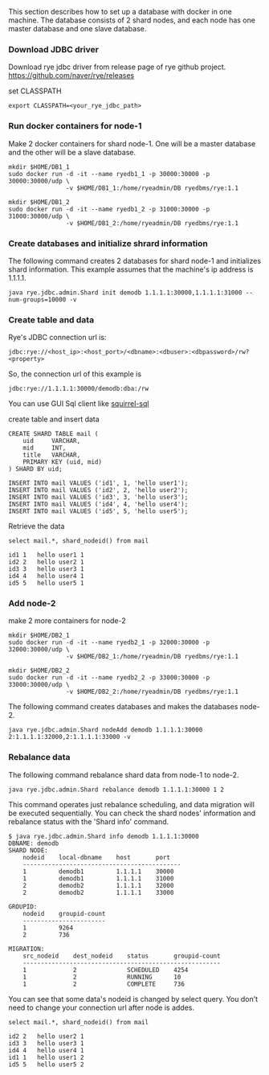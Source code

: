 
This section describes how to set up a database with docker in one machine.
The database consists of 2 shard nodes, and each node has one master database and one slave database.

### Download JDBC driver

Download rye jdbc driver from release page of rye github project. 
https://github.com/naver/rye/releases

set CLASSPATH
```
export CLASSPATH=<your_rye_jdbc_path>
```

### Run docker containers for node-1

Make 2 docker containers for shard node-1.
One will be a master database and the other will be a slave database.

```
mkdir $HOME/DB1_1
sudo docker run -d -it --name ryedb1_1 -p 30000:30000 -p 30000:30000/udp \
                -v $HOME/DB1_1:/home/ryeadmin/DB ryedbms/rye:1.1

mkdir $HOME/DB1_2
sudo docker run -d -it --name ryedb1_2 -p 31000:30000 -p 31000:30000/udp \
                -v $HOME/DB1_2:/home/ryeadmin/DB ryedbms/rye:1.1
```

### Create databases and initialize shrard information

The following command creates 2 databases for shard node-1 and initializes shard information.
This example assumes that the machine's ip address is 1.1.1.1.

```
java rye.jdbc.admin.Shard init demodb 1.1.1.1:30000,1.1.1.1:31000 --num-groups=10000 -v
```

### Create table and data

Rye's JDBC connection url is:
```
jdbc:rye://<host_ip>:<host_port>/<dbname>:<dbuser>:<dbpassword>/rw?<property>
```

So, the connection url of this example is
```
jdbc:rye://1.1.1.1:30000/demodb:dba:/rw
```

You can use GUI Sql client like [squirrel-sql](http://squirrel-sql.sourceforge.net/)

create table and insert data
```
CREATE SHARD TABLE mail (
   	uid  	VARCHAR,
   	mid  	INT,
   	title 	VARCHAR,
   	PRIMARY KEY (uid, mid)
) SHARD BY uid;

INSERT INTO mail VALUES ('id1', 1, 'hello user1');
INSERT INTO mail VALUES ('id2', 2, 'hello user2');
INSERT INTO mail VALUES ('id3', 3, 'hello user3');
INSERT INTO mail VALUES ('id4', 4, 'hello user4');
INSERT INTO mail VALUES ('id5', 5, 'hello user5');
```

Retrieve the data
```
select mail.*, shard_nodeid() from mail
```

```
id1	1	hello user1	1
id2	2	hello user2	1
id3	3	hello user3	1
id4	4	hello user4	1
id5	5	hello user5	1
```

### Add node-2

make 2 more containers for node-2

```
mkdir $HOME/DB2_1
sudo docker run -d -it --name ryedb2_1 -p 32000:30000 -p 32000:30000/udp \
                -v $HOME/DB2_1:/home/ryeadmin/DB ryedbms/rye:1.1

mkdir $HOME/DB2_2
sudo docker run -d -it --name ryedb2_2 -p 33000:30000 -p 33000:30000/udp \
                -v $HOME/DB2_2:/home/ryeadmin/DB ryedbms/rye:1.1
```

The following command creates databases and makes the databases node-2.

```
java rye.jdbc.admin.Shard nodeAdd demodb 1.1.1.1:30000 2:1.1.1.1:32000,2:1.1.1.1:33000 -v

```

### Rebalance data

The following command rebalance shard data from node-1 to node-2.

```
java rye.jdbc.admin.Shard rebalance demodb 1.1.1.1:30000 1 2

```
This command operates just rebalance scheduling, and data migration will be executed sequentially.
You can check the shard nodes' information and rebalance status with the 'Shard info' command.

```
$ java rye.jdbc.admin.Shard info demodb 1.1.1.1:30000
DBNAME: demodb
SHARD NODE:
    nodeid    local-dbname    host       port
    --------------------------------------------
    1         demodb1         1.1.1.1    30000
    1         demodb1         1.1.1.1    31000
    2         demodb2         1.1.1.1    32000
    2         demodb2         1.1.1.1    33000

GROUPID:
    nodeid    groupid-count
    -----------------------
    1         9264
    2         736

MIGRATION:
    src_nodeid    dest_nodeid    status       groupid-count
    -------------------------------------------------------
    1             2              SCHEDULED    4254
    1             2              RUNNING      10
    1             2              COMPLETE     736
```

You can see that some data's nodeid is changed by select query.
You don't need to change your connection url after node is addes.

```
select mail.*, shard_nodeid() from mail
```

```
id2	2	hello user2	1
id3	3	hello user3	1
id4	4	hello user4	1
id1	1	hello user1	2
id5	5	hello user5	2
```
